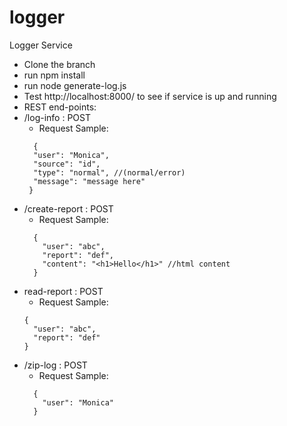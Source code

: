 # logger
Logger Service

- Clone the branch
- run npm install
- run node generate-log.js
- Test http://localhost:8000/ to see if service is up and running
- REST end-points:
- /log-info : POST 
  - Request Sample:
  ```
    {
    "user": "Monica",
    "source": "id",
    "type": "normal", //(normal/error)
    "message": "message here"
   }
  ```
- /create-report : POST
  - Request Sample:
  ```
    {
      "user": "abc",
      "report": "def",
      "content": "<h1>Hello</h1>" //html content
    }
   ```
- read-report : POST
  - Request Sample:
  ```
  {
    "user": "abc",
    "report": "def"
  }
  ```
- /zip-log : POST
  - Request Sample:
  ```
    {
      "user": "Monica"
    }
    ```
